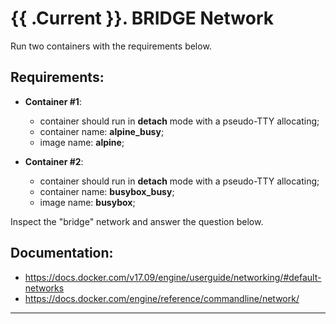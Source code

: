 # {{ .Current }}. BRIDGE Network

Run two containers with the requirements below.

## Requirements:
- **Container #1**:
  - container should run in **detach** mode with a pseudo-TTY allocating;
  - container name: **alpine_busy**;
  - image name: **alpine**;

- **Container #2**:
  - container should run in **detach** mode with a pseudo-TTY allocating;
  - container name: **busybox_busy**;
  - image name: **busybox**;
  

Inspect the "bridge" network and answer the question below.  

## Documentation:
- https://docs.docker.com/v17.09/engine/userguide/networking/#default-networks
- https://docs.docker.com/engine/reference/commandline/network/

---